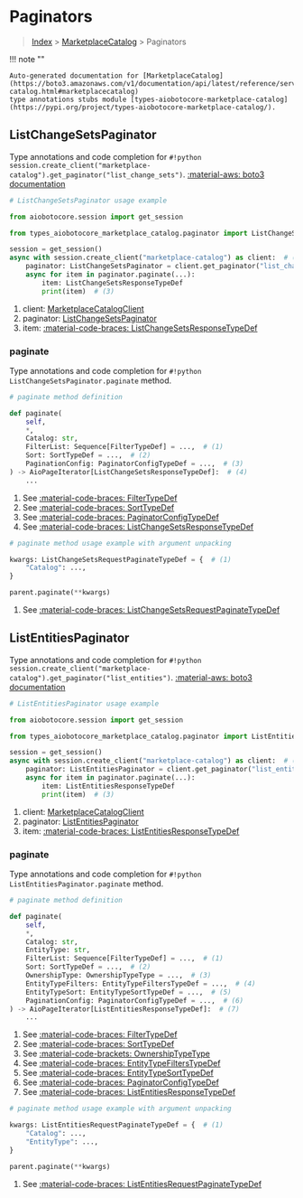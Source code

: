 # Paginators

> [Index](../README.md) > [MarketplaceCatalog](./README.md) > Paginators

!!! note ""

    Auto-generated documentation for [MarketplaceCatalog](https://boto3.amazonaws.com/v1/documentation/api/latest/reference/services/marketplace-catalog.html#marketplacecatalog)
    type annotations stubs module [types-aiobotocore-marketplace-catalog](https://pypi.org/project/types-aiobotocore-marketplace-catalog/).

## ListChangeSetsPaginator

Type annotations and code completion for `#!python session.create_client("marketplace-catalog").get_paginator("list_change_sets")`.
[:material-aws: boto3 documentation](https://boto3.amazonaws.com/v1/documentation/api/latest/reference/services/marketplace-catalog/paginator/ListChangeSets.html#MarketplaceCatalog.Paginator.ListChangeSets)

```python
# ListChangeSetsPaginator usage example

from aiobotocore.session import get_session

from types_aiobotocore_marketplace_catalog.paginator import ListChangeSetsPaginator

session = get_session()
async with session.create_client("marketplace-catalog") as client:  # (1)
    paginator: ListChangeSetsPaginator = client.get_paginator("list_change_sets")  # (2)
    async for item in paginator.paginate(...):
        item: ListChangeSetsResponseTypeDef
        print(item)  # (3)
```

1. client: [MarketplaceCatalogClient](./client.md)
2. paginator: [ListChangeSetsPaginator](./paginators.md#listchangesetspaginator)
3. item: [:material-code-braces: ListChangeSetsResponseTypeDef](./type_defs.md#listchangesetsresponsetypedef) 


### paginate

Type annotations and code completion for `#!python ListChangeSetsPaginator.paginate` method.

```python
# paginate method definition

def paginate(
    self,
    *,
    Catalog: str,
    FilterList: Sequence[FilterTypeDef] = ...,  # (1)
    Sort: SortTypeDef = ...,  # (2)
    PaginationConfig: PaginatorConfigTypeDef = ...,  # (3)
) -> AioPageIterator[ListChangeSetsResponseTypeDef]:  # (4)
    ...
```

1. See [:material-code-braces: FilterTypeDef](./type_defs.md#filtertypedef) 
2. See [:material-code-braces: SortTypeDef](./type_defs.md#sorttypedef) 
3. See [:material-code-braces: PaginatorConfigTypeDef](./type_defs.md#paginatorconfigtypedef) 
4. See [:material-code-braces: ListChangeSetsResponseTypeDef](./type_defs.md#listchangesetsresponsetypedef) 


```python
# paginate method usage example with argument unpacking

kwargs: ListChangeSetsRequestPaginateTypeDef = {  # (1)
    "Catalog": ...,
}

parent.paginate(**kwargs)
```

1. See [:material-code-braces: ListChangeSetsRequestPaginateTypeDef](./type_defs.md#listchangesetsrequestpaginatetypedef) 
## ListEntitiesPaginator

Type annotations and code completion for `#!python session.create_client("marketplace-catalog").get_paginator("list_entities")`.
[:material-aws: boto3 documentation](https://boto3.amazonaws.com/v1/documentation/api/latest/reference/services/marketplace-catalog/paginator/ListEntities.html#MarketplaceCatalog.Paginator.ListEntities)

```python
# ListEntitiesPaginator usage example

from aiobotocore.session import get_session

from types_aiobotocore_marketplace_catalog.paginator import ListEntitiesPaginator

session = get_session()
async with session.create_client("marketplace-catalog") as client:  # (1)
    paginator: ListEntitiesPaginator = client.get_paginator("list_entities")  # (2)
    async for item in paginator.paginate(...):
        item: ListEntitiesResponseTypeDef
        print(item)  # (3)
```

1. client: [MarketplaceCatalogClient](./client.md)
2. paginator: [ListEntitiesPaginator](./paginators.md#listentitiespaginator)
3. item: [:material-code-braces: ListEntitiesResponseTypeDef](./type_defs.md#listentitiesresponsetypedef) 


### paginate

Type annotations and code completion for `#!python ListEntitiesPaginator.paginate` method.

```python
# paginate method definition

def paginate(
    self,
    *,
    Catalog: str,
    EntityType: str,
    FilterList: Sequence[FilterTypeDef] = ...,  # (1)
    Sort: SortTypeDef = ...,  # (2)
    OwnershipType: OwnershipTypeType = ...,  # (3)
    EntityTypeFilters: EntityTypeFiltersTypeDef = ...,  # (4)
    EntityTypeSort: EntityTypeSortTypeDef = ...,  # (5)
    PaginationConfig: PaginatorConfigTypeDef = ...,  # (6)
) -> AioPageIterator[ListEntitiesResponseTypeDef]:  # (7)
    ...
```

1. See [:material-code-braces: FilterTypeDef](./type_defs.md#filtertypedef) 
2. See [:material-code-braces: SortTypeDef](./type_defs.md#sorttypedef) 
3. See [:material-code-brackets: OwnershipTypeType](./literals.md#ownershiptypetype) 
4. See [:material-code-braces: EntityTypeFiltersTypeDef](./type_defs.md#entitytypefilterstypedef) 
5. See [:material-code-braces: EntityTypeSortTypeDef](./type_defs.md#entitytypesorttypedef) 
6. See [:material-code-braces: PaginatorConfigTypeDef](./type_defs.md#paginatorconfigtypedef) 
7. See [:material-code-braces: ListEntitiesResponseTypeDef](./type_defs.md#listentitiesresponsetypedef) 


```python
# paginate method usage example with argument unpacking

kwargs: ListEntitiesRequestPaginateTypeDef = {  # (1)
    "Catalog": ...,
    "EntityType": ...,
}

parent.paginate(**kwargs)
```

1. See [:material-code-braces: ListEntitiesRequestPaginateTypeDef](./type_defs.md#listentitiesrequestpaginatetypedef) 
